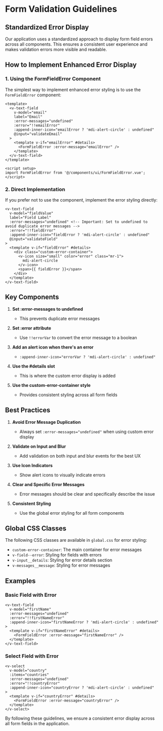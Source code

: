 # Form Validation Guidelines

## Standardized Error Display

Our application uses a standardized approach to display form field errors across all components. This ensures a consistent user experience and makes validation errors more visible and readable.

## How to Implement Enhanced Error Display

### 1. Using the FormFieldError Component

The simplest way to implement enhanced error styling is to use the `FormFieldError` component:

```vue
<template>
  <v-text-field
    v-model="email"
    label="Email"
    :error-messages="undefined"
    :error="!!emailError"
    :append-inner-icon="emailError ? 'mdi-alert-circle' : undefined"
    @input="validateEmail"
  >
    <template v-if="emailError" #details>
      <FormFieldError :error-message="emailError" />
    </template>
  </v-text-field>
</template>

<script setup>
import FormFieldError from '@/components/ui/FormFieldError.vue';
</script>
```

### 2. Direct Implementation

If you prefer not to use the component, implement the error styling directly:

```vue
<v-text-field
  v-model="fieldValue"
  label="Field Label"
  :error-messages="undefined" <!-- Important: Set to undefined to avoid duplicate error messages -->
  :error="!!fieldError"
  :append-inner-icon="fieldError ? 'mdi-alert-circle' : undefined"
  @input="validateField"
>
  <template v-if="fieldError" #details>
    <div class="custom-error-container">
      <v-icon size="small" color="error" class="mr-1">
        mdi-alert-circle
      </v-icon>
      <span>{{ fieldError }}</span>
    </div>
  </template>
</v-text-field>
```

## Key Components

1. **Set :error-messages to undefined**

   - This prevents duplicate error messages

2. **Set :error attribute**

   - Use `!!errorVar` to convert the error message to a boolean

3. **Add an alert icon when there's an error**

   - `:append-inner-icon="errorVar ? 'mdi-alert-circle' : undefined"`

4. **Use the #details slot**

   - This is where the custom error display is added

5. **Use the custom-error-container style**
   - Provides consistent styling across all form fields

## Best Practices

1. **Avoid Error Message Duplication**

   - Always set `:error-messages="undefined"` when using custom error display

2. **Validate on Input and Blur**

   - Add validation on both input and blur events for the best UX

3. **Use Icon Indicators**

   - Show alert icons to visually indicate errors

4. **Clear and Specific Error Messages**

   - Error messages should be clear and specifically describe the issue

5. **Consistent Styling**
   - Use the global error styling for all form components

## Global CSS Classes

The following CSS classes are available in `global.css` for error styling:

- `custom-error-container`: The main container for error messages
- `v-field--error`: Styling for fields with errors
- `v-input__details`: Styling for error details section
- `v-messages__message`: Styling for error messages

## Examples

### Basic Field with Error

```vue
<v-text-field
  v-model="firstName"
  :error-messages="undefined"
  :error="!!firstNameError"
  :append-inner-icon="firstNameError ? 'mdi-alert-circle' : undefined"
>
  <template v-if="firstNameError" #details>
    <FormFieldError :error-message="firstNameError" />
  </template>
</v-text-field>
```

### Select Field with Error

```vue
<v-select
  v-model="country"
  :items="countries"
  :error-messages="undefined"
  :error="!!countryError"
  :append-inner-icon="countryError ? 'mdi-alert-circle' : undefined"
>
  <template v-if="countryError" #details>
    <FormFieldError :error-message="countryError" />
  </template>
</v-select>
```

By following these guidelines, we ensure a consistent error display across all form fields in the application.
